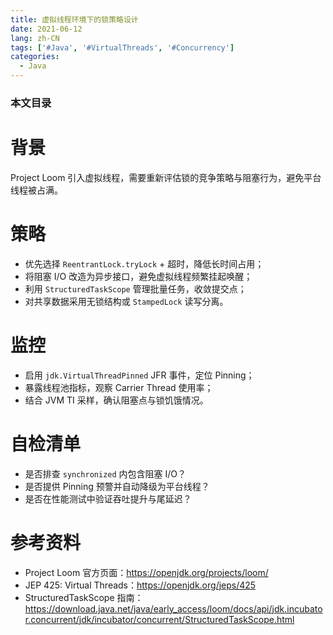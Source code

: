 ```yaml
---
title: 虚拟线程环境下的锁策略设计
date: 2021-06-12
lang: zh-CN
tags: ['#Java', '#VirtualThreads', '#Concurrency']
categories:
  - Java
---
```


### 本文目录
<!-- toc -->

# 背景
Project Loom 引入虚拟线程，需要重新评估锁的竞争策略与阻塞行为，避免平台线程被占满。

# 策略
- 优先选择 `ReentrantLock.tryLock` + 超时，降低长时间占用；
- 将阻塞 I/O 改造为异步接口，避免虚拟线程频繁挂起唤醒；
- 利用 `StructuredTaskScope` 管理批量任务，收敛提交点；
- 对共享数据采用无锁结构或 `StampedLock` 读写分离。

# 监控
- 启用 `jdk.VirtualThreadPinned` JFR 事件，定位 Pinning；
- 暴露线程池指标，观察 Carrier Thread 使用率；
- 结合 JVM TI 采样，确认阻塞点与锁饥饿情况。

# 自检清单
- 是否排查 `synchronized` 内包含阻塞 I/O？
- 是否提供 Pinning 预警并自动降级为平台线程？
- 是否在性能测试中验证吞吐提升与尾延迟？

# 参考资料
- Project Loom 官方页面：https://openjdk.org/projects/loom/
- JEP 425: Virtual Threads：https://openjdk.org/jeps/425
- StructuredTaskScope 指南：https://download.java.net/java/early_access/loom/docs/api/jdk.incubator.concurrent/jdk/incubator/concurrent/StructuredTaskScope.html
